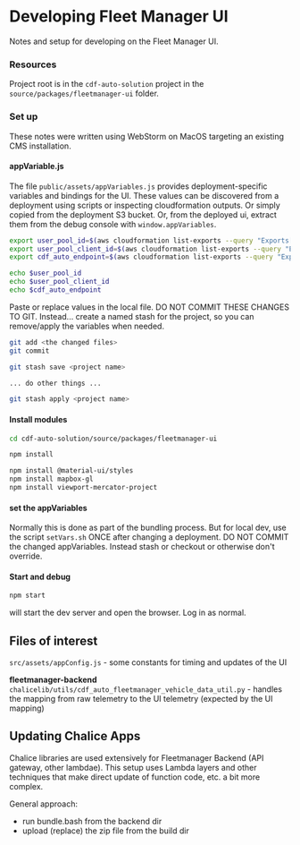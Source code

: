 # Developing Fleet Manager UI

Notes and setup for developing on the Fleet Manager UI.

### Resources

Project root is in the `cdf-auto-solution` project in the `source/packages/fleetmanager-ui` folder.

### Set up

These notes were written using WebStorm on MacOS targeting an existing CMS installation.

#### appVariable.js

The file `public/assets/appVariables.js`  provides deployment-specific variables and bindings for the UI. These values can be discovered from a deployment using scripts or inspecting cloudformation outputs. Or simply copied from the deployment S3 bucket. Or, from the deployed ui, extract them from the debug console with `window.appVariables`.

```bash
export user_pool_id=$(aws cloudformation list-exports --query "Exports[?Name=='cms-$env_name-userPoolId'].Value" --output text)
export user_pool_client_id=$(aws cloudformation list-exports --query "Exports[?Name=='cms-$env_name-userPoolClientId'].Value" --output text)
export cdf_auto_endpoint=$(aws cloudformation list-exports --query "Exports[?Name=='cms-$env_name-fleetmanager-apiGatewayUrl'].Value" --output text)

echo $user_pool_id
echo $user_pool_client_id
echo $cdf_auto_endpoint
```

Paste or replace values in the local file. DO NOT COMMIT THESE CHANGES TO GIT. Instead... create a named stash for the project, so you can remove/apply the variables when needed.

```bash
git add <the changed files>
git commit 

git stash save <project name>

... do other things ...

git stash apply <project name>
```

#### Install modules

```bash
cd cdf-auto-solution/source/packages/fleetmanager-ui

npm install

npm install @material-ui/styles
npm install mapbox-gl
npm install viewport-mercator-project
```

#### set the appVariables

Normally this is done as part of the bundling process.  But for local dev, use the script `setVars.sh` ONCE after changing a deployment. DO NOT COMMIT the changed appVariables. Instead stash or checkout or otherwise don't override.


#### Start and debug

```bash
npm start
```

will start the dev server and open the browser.  Log in as normal.


## Files of interest

`src/assets/appConfig.js` - some constants for timing and updates of the UI

**fleetmanager-backend**
`chalicelib/utils/cdf_auto_fleetmanager_vehicle_data_util.py` - handles the mapping from raw telemetry to the UI telemetry (expected by the UI mapping)

## Updating Chalice Apps

Chalice libraries are used extensively for Fleetmanager Backend (API gateway, other lambdae). This setup uses Lambda layers and other techniques that make direct update of function code, etc. a bit more complex.

General approach:
- run bundle.bash from the backend dir
- upload (replace) the zip file from the build dir

 
